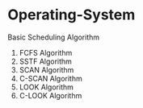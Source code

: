 # Operating-System
Basic Scheduling Algorithm


1. FCFS Algorithm
2. SSTF Algorithm
3. SCAN Algorithm
4. C-SCAN Algorithm
5. LOOK Algorithm
6. C-LOOK Algorithm

